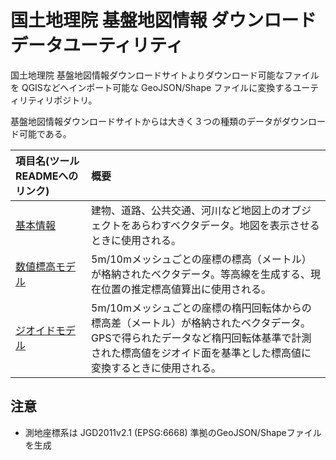 # 国土地理院 基盤地図情報 ダウンロードデータユーティリティ

国土地理院 基盤地図情報ダウンロードサイトよりダウンロード可能なファイルを
QGISなどへインポート可能な GeoJSON/Shape ファイルに変換するユーティリティリポジトリ。

基盤地図情報ダウンロードサイトからは大きく３つの種類のデータがダウンロード可能である。

| 項目名(ツールREADMEへのリンク) | 概要 |
|:--|:--|
| [基本情報](./basic) | 建物、道路、公共交通、河川など地図上のオブジェクトをあらわすベクタデータ。地図を表示させるときに使用される。 | 
| [数値標高モデル](./dem) | 5m/10mメッシュごとの座標の標高（メートル）が格納されたベクタデータ。等高線を生成する、現在位置の推定標高値算出に使用される。 |
| [ジオイドモデル](./geoid/) | 5m/10mメッシュごとの座標の楕円回転体からの標高差（メートル）が格納されたベクタデータ。GPSで得られたデータなど楕円回転体基準で計測された標高値をジオイド面を基準とした標高値に変換するときに使用される。 |

## 注意

- 測地座標系は JGD2011v2.1 (EPSG:6668) 準拠のGeoJSON/Shapeファイルを生成
